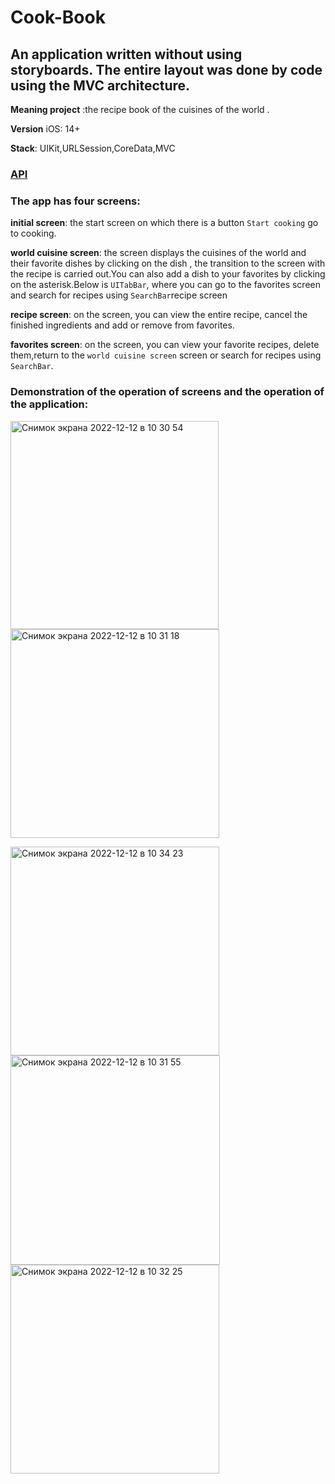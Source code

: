 # Cook-Book
## An application written without using storyboards. The entire layout was done by code using the MVC architecture.

**Meaning project** :the recipe book of the cuisines of the world .

**Version** iOS: 14+

**Stack**: UIKit,URLSession,CoreData,MVC
### [API](https://spoonacular.com/food-api)

### The app has four screens:
**initial screen**: the start screen on which there is a button ``Start cooking`` go to cooking.

**world cuisine screen**: the screen displays the cuisines of the world and their favorite dishes by clicking on the dish , the transition to the screen with the recipe is carried out.You can also add a dish to your favorites by clicking on the asterisk.Below is ``UITabBar``, where you can go to the favorites screen and search for recipes using ``SearchBar``recipe screen

**recipe screen**: on the screen, you can view the entire recipe, cancel the finished ingredients and add or remove from favorites.

**favorites screen**: on the screen, you can view your favorite recipes, delete them,return to the ``world cuisine screen`` screen or search for recipes using ``SearchBar``.

### Demonstration of the operation of screens and the operation of the application:

<img width="333" alt="Снимок экрана 2022-12-12 в 10 30 54" src="https://user-images.githubusercontent.com/110721351/206976921-809be607-b6e8-4689-a680-9a1b586c3f85.png"> <img width="334" alt="Снимок экрана 2022-12-12 в 10 31 18" src="https://user-images.githubusercontent.com/110721351/206976931-8bba6ba7-4e97-4181-b468-4dea5ece76d2.png">

<img width="334" alt="Снимок экрана 2022-12-12 в 10 34 23" src="https://user-images.githubusercontent.com/110721351/206977290-ae67f58a-eb74-45ac-abb6-0f4014987061.png"> <img width="335" alt="Снимок экрана 2022-12-12 в 10 31 55" src="https://user-images.githubusercontent.com/110721351/206976959-4efa4a83-1884-4ffa-bfa8-bd6ccfaf248b.png">
<img width="334" alt="Снимок экрана 2022-12-12 в 10 32 25" src="https://user-images.githubusercontent.com/110721351/206976970-bd3f7592-36ed-4737-aa5a-1fcf4164d712.png">
